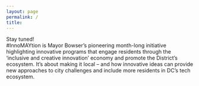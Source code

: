 ```yaml
---
layout: page
permalink: /
title: 
---
```


<div class="midtext">
    <div class="transbox">
    	<div class="comingsoon">
        Stay tuned!
    	</div>
    	<div class= "introduction">
          #InnoMAYtion is Mayor Bowser’s pioneering month-long initiative highlighting innovative programs that engage residents through the ‘inclusive and creative innovation’ economy and promote the District’s ecosystem. It’s about making it local – and how innovative ideas can provide new approaches to city challenges and include more residents in DC’s tech ecosystem.
    	</div>
  	</div>
</div>